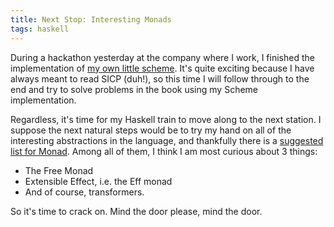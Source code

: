 ```yaml
---
title: Next Stop: Interesting Monads
tags: haskell
---
```


During a hackathon yesterday at the company where I work,
I finished the implementation of [my own little scheme](https://github.com/limdauto/leme).
It's quite exciting because I have always meant to read SICP (duh!), so this time I will follow through to the end and
try to solve problems in the book using my Scheme implementation.

Regardless, it's time for my Haskell train to move along to the next station.
I suppose the next natural steps would be to try my hand on all of the interesting
abstractions in the language, and thankfully there is a [suggested list for Monad](https://wiki.haskell.org/Monad#Interesting_monads).
Among all of them, I think I am most curious about 3 things:

- The Free Monad
- Extensible Effect, i.e. the Eff monad
- And of course, transformers.

So it's time to crack on. Mind the door please, mind the door.
